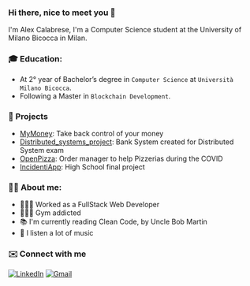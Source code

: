 ### Hi there, nice to meet you 👋

I'm Alex Calabrese, I'm a Computer Science student at the University of Milano Bicocca in Milan.

### 🎓 Education:
- At 2° year of Bachelor’s degree in `Computer Science` at `Università Milano Bicocca`.
- Following a Master in `Blockchain Development`.

### 📌 Projects
- [MyMoney](https://github.com/alexcalabrese/MyMoney): Take back control of your money
- [Distributed_systems_project](https://github.com/alexcalabrese/Distributed_systems_project): Bank System created for Distributed System exam
- [OpenPizza](https://github.com/alexcalabrese/OpenPizza): Order manager to help Pizzerias during the COVID
- [IncidentiApp](https://github.com/alexcalabrese/IncidentiApp): High School final project

### 👨‍💻 About me:
- 👷🏻‍♂️ Worked as a FullStack Web Developer
- 🏋🏻‍♂️ Gym addicted
- 📚 I'm currently reading Clean Code, by Uncle Bob Martin
- 🎵 I listen a lot of music

### ✉️ Connect with me
[![LinkedIn](https://img.shields.io/badge/linkedin-%230077B5.svg?style=for-the-badge&logo=linkedin&logoColor=white)](https://www.linkedin.com/in/alex-calabrese)
[![Gmail](https://img.shields.io/badge/Gmail-D14836?style=for-the-badge&logo=gmail&logoColor=white)](mailto:alexcalabrese6@gmail.com)
